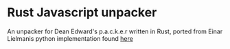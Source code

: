 # Rust Javascript unpacker

An unpacker for Dean Edward's p.a.c.k.e.r written in Rust, ported from Einar Lielmanis python implementation found [here](https://github.com/beautify-web/js-beautify/blob/master/python/jsbeautifier/unpackers/packer.py)